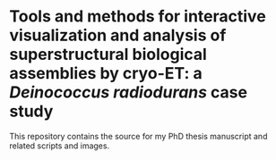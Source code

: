 # Tools and methods for interactive visualization and analysis of superstructural biological assemblies by cryo-ET: a _Deinococcus radiodurans_ case study

This repository contains the source for my PhD thesis manuscript and related scripts and images.

